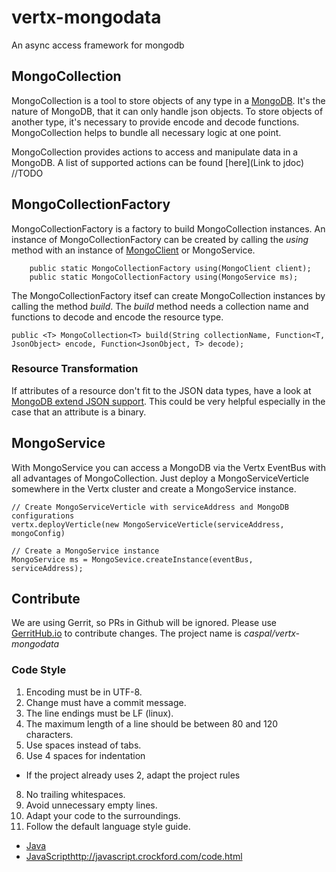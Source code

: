 # vertx-mongodata
An async access framework for mongodb

## MongoCollection
MongoCollection is a tool to store objects of any type in a [MongoDB](https://www.mongodb.com/). It's the nature
of MongoDB, that it can only handle json objects. To store objects of another type, it's necessary to
provide encode and decode functions. MongoCollection helps to bundle all necessary logic at one point.

MongoCollection provides actions to access and manipulate data in a MongoDB. A list of supported actions can
be found [here](Link to jdoc) //TODO

## MongoCollectionFactory
MongoCollectionFactory is a factory to build MongoCollection instances. An instance of MongoCollectionFactory can be
created by calling the *using* method with an instance of [MongoClient](http://vertx.io/docs/vertx-mongo-client/java/)
or MongoService.

```
    public static MongoCollectionFactory using(MongoClient client);
    public static MongoCollectionFactory using(MongoService ms);
```

The MongoCollectionFactory itsef can create MongoCollection instances by calling the method *build*. The *build*
method needs a collection name and functions to decode and encode the resource type.

```
public <T> MongoCollection<T> build(String collectionName, Function<T, JsonObject> encode, Function<JsonObject, T> decode);
```

### Resource Transformation
If attributes of a resource don't fit to the JSON data types, have a look at [MongoDB extend JSON support](http://vertx.io/docs/vertx-mongo-client/java/#_mongodb_extended_json_support).
This could be very helpful especially in the case that an attribute is a binary.

## MongoService
With MongoService you can access a MongoDB via the Vertx EventBus with all advantages of MongoCollection. Just deploy a
MongoServiceVerticle somewhere in the Vertx cluster and create a MongoService instance.

```
// Create MongoServiceVerticle with serviceAddress and MongoDB configurations
vertx.deployVerticle(new MongoServiceVerticle(serviceAddress, mongoConfig)

// Create a MongoService instance
MongoService ms = MongoSevice.createInstance(eventBus, serviceAddress);
```

## Contribute
We are using Gerrit, so PRs in Github will be ignored. Please use [GerritHub.io](https://review.gerrithub.io)
to contribute changes. The project name is *caspal/vertx-mongodata*

### Code Style
1. Encoding must be in UTF-8.
2. Change must have a commit message.
3. The line endings must be LF (linux).
4. The maximum length of a line should be between 80 and 120 characters.
5. Use spaces instead of tabs.
6. Use 4 spaces for indentation
  * If the project already uses 2, adapt the project rules
8. No trailing whitespaces.
9. Avoid unnecessary empty lines.
10. Adapt your code to the surroundings.
11. Follow the default language style guide.
  * [Java](http://www.oracle.com/technetwork/java/codeconventions-150003.pdf)
  * [JavaScript](http://vertx.io/)http://javascript.crockford.com/code.html